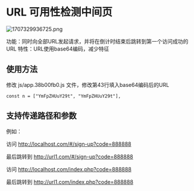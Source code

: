 # URL 可用性检测中间页

![1707329936725.png](https://cdn-fusion.imgimg.cc/i/2024/egMJCAJnMpCdF3aj.png)

功能：同时向全部URL发起请求，并将在倒计时结束后跳转到第一个访问成功的URL
特性：URL使用base64编码，减少特征

## 使用方法

 修改 js/app.38b00fb0.js 文件，修改第43行填入base64编码后的URL

    const n = ["YmFpZHUuY29t", "YmFpZHUuY29t"],


## 支持传递路径和参数

例如：


访问 http://localhost.com/#/sign-up?code=888888

最后跳转到 http://url1.com/#/sign-up?code=888888


访问 http://localhost.com/index.php?code=888888

最后跳转到 http://url1.com/index.php?code=888888